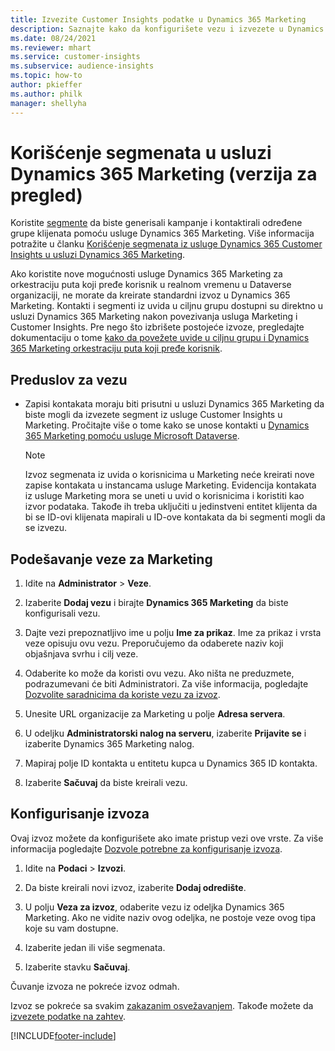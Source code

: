 ```yaml
---
title: Izvezite Customer Insights podatke u Dynamics 365 Marketing
description: Saznajte kako da konfigurišete vezu i izvezete u Dynamics 365 Marketing.
ms.date: 08/24/2021
ms.reviewer: mhart
ms.service: customer-insights
ms.subservice: audience-insights
ms.topic: how-to
author: pkieffer
ms.author: philk
manager: shellyha
---
```


# <a name="use-segments-in-dynamics-365-marketing-preview"></a>Korišćenje segmenata u usluzi Dynamics 365 Marketing (verzija za pregled)



Koristite [segmente](segments.md) da biste generisali kampanje i kontaktirali određene grupe klijenata pomoću usluge Dynamics 365 Marketing. Više informacija potražite u članku [Korišćenje segmenata iz usluge Dynamics 365 Customer Insights u usluzi Dynamics 365 Marketing](/dynamics365/marketing/customer-insights-segments).

Ako koristite nove mogućnosti usluge Dynamics 365 Marketing za orkestraciju puta koji pređe korisnik u realnom vremenu u Dataverse organizaciji, ne morate da kreirate standardni izvoz u Dynamics 365 Marketing. Kontakti i segmenti iz uvida u ciljnu grupu dostupni su direktno u usluzi Dynamics 365 Marketing nakon povezivanja usluga Marketing i Customer Insights. Pre nego što izbrišete postojeće izvoze, pregledajte dokumentaciju o tome [kako da povežete uvide u ciljnu grupu i Dynamics 365 Marketing orkestraciju puta koji pređe korisnik](/dynamics365/marketing/real-time-marketing-ci-profile).

## <a name="prerequisite-for-a-connection"></a>Preduslov za vezu

- Zapisi kontakata moraju biti prisutni u usluzi Dynamics 365 Marketing da biste mogli da izvezete segment iz usluge Customer Insights u Marketing. Pročitajte više o tome kako se unose kontakti u [Dynamics 365 Marketing pomoću usluge Microsoft Dataverse](connect-power-query.md).

  > [!NOTE]
  > Izvoz segmenata iz uvida o korisnicima u Marketing neće kreirati nove zapise kontakata u instancama usluge Marketing. Evidencija kontakata iz usluge Marketing mora se uneti u uvid o korisnicima i koristiti kao izvor podataka. Takođe ih treba uključiti u jedinstveni entitet klijenta da bi se ID-ovi klijenata mapirali u ID-ove kontakata da bi segmenti mogli da se izvezu.

## <a name="set-up-connection-to-marketing"></a>Podešavanje veze za Marketing

1. Idite na **Administrator** > **Veze**.

1. Izaberite **Dodaj vezu** i birajte **Dynamics 365 Marketing** da biste konfigurisali vezu.

1. Dajte vezi prepoznatljivo ime u polju **Ime za prikaz**. Ime za prikaz i vrsta veze opisuju ovu vezu. Preporučujemo da odaberete naziv koji objašnjava svrhu i cilj veze.

1. Odaberite ko može da koristi ovu vezu. Ako ništa ne preduzmete, podrazumevani će biti Administratori. Za više informacija, pogledajte [Dozvolite saradnicima da koriste vezu za izvoz](connections.md#allow-contributors-to-use-a-connection-for-exports).

1. Unesite URL organizacije za Marketing u polje **Adresa servera**.

1. U odeljku **Administratorski nalog na serveru**, izaberite **Prijavite se** i izaberite Dynamics 365 Marketing nalog.

1. Mapiraj polje ID kontakta u entitetu kupca u Dynamics 365 ID kontakta.

1. Izaberite **Sačuvaj** da biste kreirali vezu. 

## <a name="configure-an-export"></a>Konfigurisanje izvoza

Ovaj izvoz možete da konfigurišete ako imate pristup vezi ove vrste. Za više informacija pogledajte [Dozvole potrebne za konfigurisanje izvoza](export-destinations.md#set-up-a-new-export).

1. Idite na **Podaci** > **Izvozi**.

1. Da biste kreirali novi izvoz, izaberite **Dodaj odredište**.

1. U polju **Veza za izvoz**, odaberite vezu iz odeljka Dynamics 365 Marketing. Ako ne vidite naziv ovog odeljka, ne postoje veze ovog tipa koje su vam dostupne.

1. Izaberite jedan ili više segmenata.

1. Izaberite stavku **Sačuvaj**.

Čuvanje izvoza ne pokreće izvoz odmah.

Izvoz se pokreće sa svakim [zakazanim osvežavanjem](system.md#schedule-tab). Takođe možete da [izvezete podatke na zahtev](export-destinations.md#run-exports-on-demand). 

[!INCLUDE[footer-include](../includes/footer-banner.md)]
